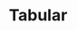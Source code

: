 ---
layout: post
title: Tabular
current: false
publish_date: 2022-12-19
tags: [university]
technologies: [java, xtext]
concepts:
    - Domain Specific Languages
    - Data Extraction
    - Data Manipulation
description:
    "Domain-Specific Language (DSL) for extracting and manipulating tabular data from multiple
    file types (JSON, XML, unstructured text). Supports auxiliary operations (merge, concatenate,
    average, sum, sort) in addition to loading and saving."
repository: https://github.com/GoncaloPascoal/els-proj
---